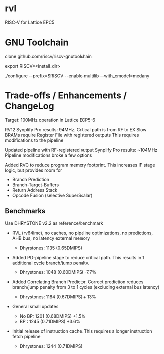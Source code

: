 # rvl
RISC-V for Lattice EPC5


# GNU Toolchain
clone github.com/riscv/riscv-gnutoolchain

export RISCV=<install_dir>

./configure --prefix=$RISCV --enable-multilib --with_cmodel=medany


# Trade-offs / Enhancements / ChangeLog
Target: 100MHz operation in Lattice ECP5-6

RV12 Synplify Pro results: 94MHz. Critical path is from RF to EX
Slow BRAMs require Register File with registered outputs
This requires modifications to the pipeline

Updated pipeline with RF-registered output
Synplify Pro results: ~104MHz
Pipeline modifications broke a few options

Added RVC to reduce program memory footprint. This increases IF stage logic, but provides room for
- Branch Prediction
- Branch-Target-Buffers
- Return Address Stack
- Opcode Fusion (selective SuperScalar)

## Benchmarks
Use DHRYSTONE v2.2 as reference/benchmark

- RVL (rv64imc), no caches, no pipeline optimizations, no predictions, AHB bus, no latency external memory
  - Dhyrstones: 1135 (0.65DMIPS)

- Added PD-pipeline stage to reduce critical path. This results in 1 additional cycle branch/jump penalty.
  - Dhrystones: 1048 (0.60DMIPS) -7.7%

- Added Correlating Branch Predictor. Correct prediction reduces branch/jump penalty from 3 to 1 cycles (excluding external bus latency)
  - Dhrystones: 1184 (0.67DMIPS) + 13%

- General small updates
  - No BP: 1201 (0.68DMIPS) +1.5%
  - BP   : 1245 (0.71DMIPS) +3.6%

- Initial release of instruction cache. This requires a longer instruction fetch pipeline
  - Dhrystones: 1244 (0.71DMIPS)

